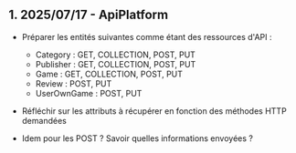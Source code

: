 
## 1. 2025/07/17 - ApiPlatform

- Préparer les entités suivantes comme étant des ressources d'API :
  - Category : GET, COLLECTION, POST, PUT
  - Publisher : GET, COLLECTION, POST, PUT
  - Game : GET, COLLECTION, POST, PUT
  - Review : POST, PUT
  - UserOwnGame : POST, PUT

- Réfléchir sur les attributs à récupérer en fonction des méthodes HTTP demandées
- Idem pour les POST ? Savoir quelles informations envoyées ?
